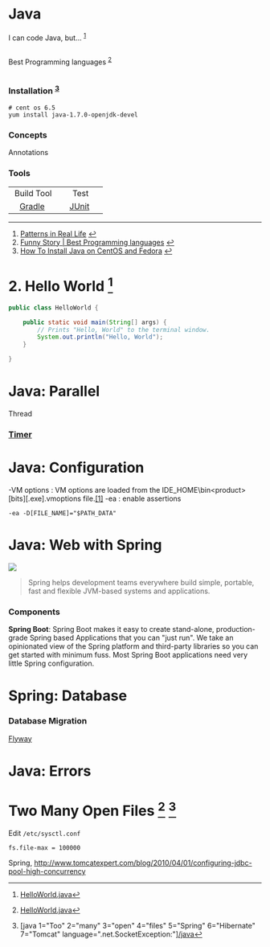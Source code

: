 # Java

I can code Java, but... <sup id="fnref-1452-2"><a href="#fn-1452-2" rel="footnote">1</a></sup>

<img src="http://i.imgur.com/9FD6bRh.png" alt="" />

Best Programming languages <sup id="fnref-1452-3"><a href="#fn-1452-3" rel="footnote">2</a></sup>

<img src="https://lh3.googleusercontent.com/I0vhc1CY8e7wIzUFw4D9bdv6q3xN3fMX5muciRQKGRuDJVwvYeGI=w591-h960-no" alt="" />

<h3>Installation <sup id="fnref-1452-1"><a href="#fn-1452-1" rel="footnote">3</a></sup></h3>

```
# cent os 6.5
yum install java-1.7.0-openjdk-devel
```

<h3>Concepts</h3>

Annotations

<h3>Tools</h3>

<table>
<tbody>
<tr>
<td style="text-align:center;width:50%;"><img src="https://cdn2.iconfinder.com/data/icons/ballicons-2-free/100/wrench-32.png" alt="" />
Build Tool</td>
<td style="text-align:center;width:50%;"><img src="http://icons.iconarchive.com/icons/graphicloads/polygon/32/check-2-icon.png" alt="" />
Test</td>
</tr>
<tr>
<td style="text-align:center;"><a href="https://gradle.org/" target="_blank">Gradle</a></td>
<td style="text-align:center;"><a href="http://junit.org/" target="_blank">JUnit</a></td>
</tr>
</tbody>
</table>

<div class="footnotes">
<hr />
<ol>

<li id="fn-1452-2">
<a href="http://www.codeproject.com/Articles/29036/Patterns-in-Real-Life">Patterns in Real Life</a>&#160;<a href="#fnref-1452-2" rev="footnote">&#8617;</a>
</li>

<li id="fn-1452-3">
<a href="http://biblipole.com/top-rated/best-programming-languages-771">Funny Story | Best Programming languages</a>&#160;<a href="#fnref-1452-3" rev="footnote">&#8617;</a>
</li>

<li id="fn-1452-1">
<a href="https://www.digitalocean.com/community/tutorials/how-to-install-java-on-centos-and-fedora">How To Install Java on CentOS and Fedora</a>&#160;<a href="#fnref-1452-1" rev="footnote">&#8617;</a>
</li>

</ol>
</div>

# 2. Hello World [^1]

```java
public class HelloWorld {

    public static void main(String[] args) {
        // Prints "Hello, World" to the terminal window.
        System.out.println("Hello, World");
    }

}
```

[^1]: [HelloWorld.java](http://introcs.cs.princeton.edu/java/11hello/HelloWorld.java.html)

# Java: Parallel

Thread

### [Timer](https://docs.oracle.com/javase/7/docs/api/java/util/Timer.html)

# Java: Configuration

-VM options : VM options are loaded from the IDE_HOME\bin\<product>[bits][.exe].vmoptions file.<a href="https://intellij-support.jetbrains.com/hc/en-us/articles/206827537-Configuring-JVM-options-and-platform-properties">[1]</a>
-ea : enable assertions
```
-ea -D[FILE_NAME]="$PATH_DATA"
```

# Java: Web with Spring

![](http://www.javatpoint.com/images/spimages/spring1.png)

<blockquote>
  <p>Spring helps development teams everywhere build simple, portable, fast and flexible JVM-based systems and applications.</p>
</blockquote>

<h3>Components</h3>

<p><strong>Spring Boot</strong>: Spring Boot makes it easy to create stand-alone, production-grade Spring based Applications that you can "just run". We take an opinionated view of the Spring platform and third-party libraries so you can get started with minimum fuss. Most Spring Boot applications need very little Spring configuration.</p>

# Spring: Database

### Database Migration

[Flyway](https://docs.spring.io/spring-boot/docs/current/reference/html/howto-database-initialization.html)


# Java: Errors

# Two Many Open Files [^1] [^2]

Edit  `/etc/sysctl.conf`

```
fs.file-max = 100000
```

Spring, http://www.tomcatexpert.com/blog/2010/04/01/configuring-jdbc-pool-high-concurrency


[^1]: [Linux Increase The Maximum Number Of Open Files / File Descriptors (FD)](http://www.cyberciti.biz/faq/linux-increase-the-maximum-number-of-open-files/)
[^2]: [java 1="Too" 2="many" 3="open" 4="files" 5="Spring" 6="Hibernate" 7="Tomcat" language=".net.SocketException:"][/java](http://stackoverflow.com/questions/23252974/java-net-socketexception-too-many-open-files-spring-hibernate-tomcat)

